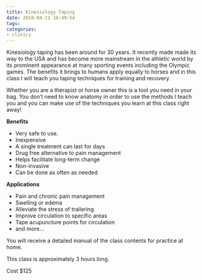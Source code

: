 ```yaml
---
title: Kinesiology Taping
date: 2018-04-21 16:49:54
tags:
categories:
- clinics
---
```

Kinesiology taping has been around for 30 years. It recently made made its way to the USA and has become more mainstream in the athletic world by its prominent appearance at many sporting events including the Olympic games. The benefits it brings to humans apply equally to horses and in this class I will teach you taping techniques for training and recovery.<!-- more -->

Whether you are a therapist or horse owner this is a tool you need in your bag.  You don’t need to know anatomy in order to use the methods I teach you and you can make use of the techniques you learn at this class right away!

**Benefits**

* Very safe to use.
* Inexpensive
* A single treatment can last for days
* Drug free alternative to pain management
* Helps facilitate long-term change
* Non-invasive
* Can be done as often as needed

**Applications**

* Pain and chronic pain management
* Swelling or edema
* Alleviate the stress of trailering
* Improve circulation to specific areas
* Tape acupuncture points for circulation
* and more…

You will receive a detailed manual of the class contents for practice at home.

This class is approximately 3 hours long.

Cost $125